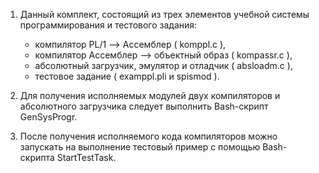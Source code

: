1. Данный комплект, состоящий из трех элементов учебной системы программирования
и тестового задания:
    - компилятор    PL/1 --> Ассемблер   ( komppl.c ),
    - компилятор    Ассемблер --> объектный образ  ( kompassr.c ),
    - абсолютный загрузчик, эмулятор и отладчик ( absloadm.c ),
    - тестовое задание ( examppl.pli и spismod ).
    
2. Для получения исполняемых модулей двух компиляторов и абсолютного загрузчика
следует выполнить Bash-скрипт GenSysProgr.

3. После получения исполняемого кода компиляторов можно запускать на выполнение
тестовый пример с помощью Bash-скрипта StartTestTask.
